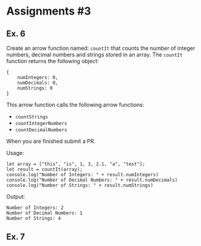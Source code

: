 # Assignments #3

## Ex. 6
Create an arrow function named: `countIt` that counts the number of integer numbers, decimal numbers and strings stored in an array.  The `countIt` function returns the following object:

```
{
    numIntegers: 0,
    numDecimals: 0, 
    numStrings: 0
}
```

This arrow function calls the following arrow functions:
  - `countStrings`
  - `countIntegerNumbers`
  - `countDecimalNumbers`

When you are finished submit a PR.

Usage:
```
let array = ["this", "is", 1, 3, 2.1, "a", "test"];
let result = countIt(array);
console.log("Number of Integers: " + result.numIntegers)
console.log("Number of Decimal Numbers: " + result.numDecimals)
console.log("Number of Strings: " + result.numStrings)
```

Output:
```
Number of Integers: 2
Number of Decimal Numbers: 1
Number of Strings: 4 
```

## Ex. 7


